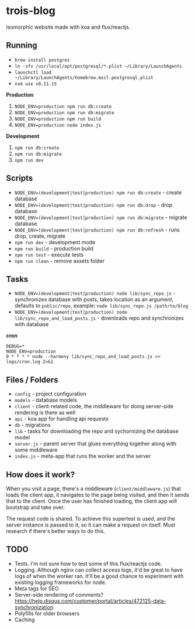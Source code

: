 # trois-blog

Isomorphic website made with koa and flux/reactjs.


## Running

* `brew install postgres`
* `ln -sfv /usr/local/opt/postgresql/*.plist ~/Library/LaunchAgents`
* `launchctl load ~/Library/LaunchAgents/homebrew.mxcl.postgresql.plist`
* `nvm use v0.11.15`

**Production**

1. `NODE_ENV=production npm run db:create`
2. `NODE_ENV=production npm run db:migrate`
3. `NODE_ENV=production npm run build`
4. `NODE_ENV=production node index.js`

**Development**

1. `npm run db:create`
2. `npm run db:migrate`
3. `npm run dev`


## Scripts

* `NODE_ENV=(development|test|production) npm run db:create` - create database
* `NODE_ENV=(development|test|production) npm run db:drop` - drop database
* `NODE_ENV=(development|test|production) npm run db:migrate` - migrate database
* `NODE_ENV=(development|test|production) npm run db:refresh` - runs drop, create, migrate
* `npm run dev` - development mode
* `npm run build` - production build
* `npm run test` - execute tests
* `npm run clean` - remove assets folder


## Tasks

* `NODE_ENV=(development|test|production) node lib/sync_repo.js` - synchronizes database with posts, takes location as an argument, defaults to `public/repo`, example: `node lib/sync_repo.js /path/to/blog` 
* `NODE_ENV=(development|test|production) node lib/sync_repo_and_load_posts.js` - downloads repo and synchronizes with database

**cron**

```
DEBUG=*
NODE_ENV=production
0 * * * * node --harmony lib/sync_repo_and_load_posts.js >> logs/cron.log 2>&1
```

## Files / Folders

* `config` - project configuration
* `models` - database models
* `client` - client-related code, the middleware for doing server-side rendering is there as well
* `api` - koa app for handling api requests
* `db` - migrations
* `lib` - tasks for downloading the repo and sychornizing the database model
* `server.js` - parent server that glues everything together along with some middleware
* `index.js` - meta-app that runs the worker and the server


## How does it work?

When you visit a page, there's a middleware (`client/middleware.js`) that loads the client app, it navigates to the page being visited, and then it sends that to the client. Once the user has finished loading, the client app will bootstrap and take over.

The request code is shared. To achieve this supertest is used, and the server instance is passed to it, so it can make a request on itself. Must research if there's better ways to do this.


## TODO

* Tests. I'm not sure how to test some of this flux/reactjs code.
* Logging. Although nginx can collect access logs, it'd be great to have logs of when the worker ran. It'll be a good chance to experiment with existing logging frameworks for node. 
* Meta tags for SEO
* Server-side rendering of comments? https://help.disqus.com/customer/portal/articles/472125-data-synchronization
* Polyfills for older browsers
* Caching
